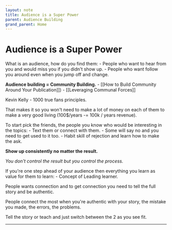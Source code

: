 ```yaml
---
layout: note
title: Audience is a Super Power
parent: Audience Building
grand_parent: Home
---
```


# Audience is a Super Power

What is an audience, how do you find them: - People who want to hear from you and would miss you if you didn't show up. - People who want follow you around even when you jump off and change.

**Audience building = Community Building.** - [[How to Build Community Around Your Publication]]) - [[Leveraging Communal Forces]]

Kevin Kelly - 1000 true fans principles.

That makes it so you won't need to make a lot of money on each of them to make a very good living (100\$/years -= 100k / years revenue).

To start pick the friends, the people you know who would be interesting in the topics: - Text them or connect with them. - Some will say no and you need to get used to it too. - Habit skill of rejection and learn how to make the ask.

**Show up consistently no matter the result.**

_You don't control the result but you control the process._

If you're one step ahead of your audience then everything you learn as value for them to learn: - Concept of Leading learner.

People wants connection and to get connection you need to tell the full story and be authentic.

People connect the most when you're authentic with your story, the mistake you made, the errors, the problems.

Tell the story or teach and just switch between the 2 as you see fit.

---
